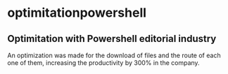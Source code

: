 # optimitationpowershell
Optimitation with Powershell editorial industry
---
An optimization was made for the download of files and the route of each one of them, increasing the productivity by 300% in the company.
